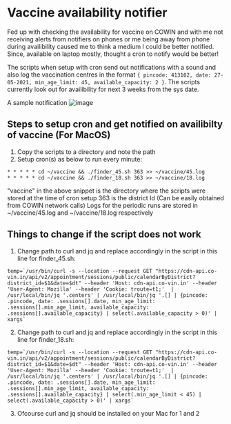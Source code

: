 # Vaccine availability notifier
Fed up with checking the availability for vaccine on COWIN and with me not receiving alerts from notifiers on phones or me being away from phone during availibility caused me to think a medium I could be better notified.
Since, available on laptop mostly, thought a cron to notify would be better!

The scripts when setup with cron send out notifications with a sound and also log the vaccination centres in the format ```{ pincode: 413102, date: 27-05-2021, min_age_limit: 45, available_capacity: 2 }```.
The scripts currently look out for availibility for next 3 weeks from the sys date.

A sample notification
![image](https://user-images.githubusercontent.com/7105292/118262023-f2d2d500-b4d1-11eb-8c49-d99970521f4f.png)


## Steps to setup cron and get notified on availibilty of vaccine (For MacOS)
1. Copy the scripts to a directory and note the path
2. Setup cron(s) as below to run every minute:
```
* * * * * cd ~/vaccine && ./finder_45.sh 363 >> ~/vaccine/45.log
* * * * * cd ~/vaccine && ./finder_18.sh 363 >> ~/vaccine/18.log
```
"vaccine" in the above snippet is the directory where the scripts were stored at the time of cron setup
363 is the district Id (Can be easily obtained from COWIN network calls)
Logs for the periodic runs are stored in ~/vaccine/45.log and ~/vaccine/18.log respectively


## Things to change if the script does not work
1. Change path to curl and jq and replace accordingly in the script in this line for finder_45.sh:

```
temp=`/usr/bin/curl -s --location --request GET "https://cdn-api.co-vin.in/api/v2/appointment/sessions/public/calendarByDistrict?district_id=$1&date=$dt" --header 'Host: cdn-api.co-vin.in' --header 'User-Agent: Mozilla' --header 'Cookie: troute=t1;'  | /usr/local/bin/jq '.centers' | /usr/local/bin/jq '.[] | {pincode: .pincode, date: .sessions[].date, min_age_limit: .sessions[].min_age_limit, available_capacity: .sessions[].available_capacity} | select(.available_capacity > 0)' | xargs`
```

2. Change path to curl and jq and replace accordingly in the script in this line for finder_18.sh:

```
temp=`/usr/bin/curl -s --location --request GET "https://cdn-api.co-vin.in/api/v2/appointment/sessions/public/calendarByDistrict?district_id=$1&date=$dt" --header 'Host: cdn-api.co-vin.in' --header 'User-Agent: Mozilla' --header 'Cookie: troute=t1;'  | /usr/local/bin/jq '.centers' | /usr/local/bin/jq '.[] | {pincode: .pincode, date: .sessions[].date, min_age_limit: .sessions[].min_age_limit, available_capacity: .sessions[].available_capacity} | select(.min_age_limit < 45) | select(.available_capacity > 0)' | xargs`
```
3. Ofcourse curl and jq should be installed on your Mac for 1 and 2




